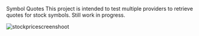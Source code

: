  Symbol Quotes
This project is intended to test multiple providers to retrieve quotes for stock symbols. Still work in progress.

![stockpricescreenshoot](https://cloud.githubusercontent.com/assets/697499/16403117/60384328-3cc8-11e6-90cd-c6a6bffab8cd.PNG)

